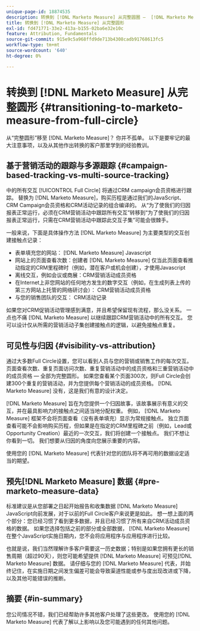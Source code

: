```yaml
---
unique-page-id: 18874535
description: 转换到 [!DNL Marketo Measure] 从完整圆圈 —  [!DNL Marketo Measure]
title: 转换到 [!DNL Marketo Measure] 从完整圆形
exl-id: fd471771-33e2-413a-b155-02ba6e32e10c
feature: Attribution, Fundamentals
source-git-commit: 915e9c5a968ffd9de713b4308cadb91768613fc5
workflow-type: tm+mt
source-wordcount: '640'
ht-degree: 0%

---
```


# 转换到 [!DNL Marketo Measure] 从完整圆形 {#transitioning-to-marketo-measure-from-full-circle}

从“完整圆形”移至 [!DNL Marketo Measure]？ 你并不孤单。 以下是要牢记的最大注意事项，以及从其他作出转换的客户那里学到的经验教训。

## 基于营销活动的跟踪与多源跟踪 {#campaign-based-tracking-vs-multi-source-tracking}

中的所有交互 [!UICONTROL Full Circle] 将通过CRM campaign会员资格进行跟踪。 替换为 [!DNL Marketo Measure]，购买历程是通过我们的JavaScript、CRM Campaign会员资格和CRM活动记录的组合编译的。 从“为了使我们的归因报表正常运行，必须在CRM营销活动中跟踪所有交互”转移到“为了使我们的归因报表正常运行，只需在CRM营销活动中跟踪此交互子集”可能会很棘手。

一般来说，下面是具体操作方法 [!DNL Marketo Measure] 为主要类型的交互创建接触点记录：

* 表单填充您的网站： [!DNL Marketo Measure] Javascript
* 网站上的页面查看次数：创建者 [!DNL Marketo Measure] 仅当此页面查看推动指定的CRM里程碑时（例如，潜在客户或机会创建），才使用Javascript
* 离线交互，例如会议或商展：CRM营销活动成员资格
* 在Internet上非您网站的任何地方发生的数字交互（例如，在生成列表上传的第三方网站上托管的网络研讨会）： CRM营销活动成员资格
* 与您的销售团队的交互： CRM活动记录

如果您对CRM促销活动管理感到满意，并且希望保留现有流程，那么没关系。 一点也不痛 [!DNL Marketo Measure] 以继续跟踪CRM营销活动中的所有交互。 您可以设计仅从所需的营销活动子集创建接触点的逻辑，以避免接触点重复。

## 可见性与归因 {#visibility-vs-attribution}

通过大多数Full Circle设置，您可以看到人员与您的营销或销售工作的每次交互。 页面查看次数、重复页面访问次数、重复营销活动中的成员资格和三重营销活动中的成员资格 — 全部为完整圆形。 如果您查看某个页面300次，则Full Circle会创建300个重复的营销活动，并为您提供每个营销活动的成员资格。 [!DNL Marketo Measure] 没有，这是我们有意的设计决定。

[!DNL Marketo Measure] 旨在为您提供一个归因故事，该故事展示有意义的交互，并在最具影响力的接触点之间适当地分配权重。 例如， [!DNL Marketo Measure] 框架不会将页面查看（没有表单填充）显示为常规接触点。 独立页面查看可能不会影响购买历程，但如果是在指定的CRM里程碑之前（例如，Lead或Opportunity Creation）最近的一次交互，我们将创建一个接触点。 我们不想让你看到一切。 我们想要从归因的角度向您展示重要的内容。

使用您的 [!DNL Marketo Measure] 代表针对您的团队将不再可用的数据设定适当的期望。

## 预先[!DNL Marketo Measure] 数据 {#pre-marketo-measure-data}

标准建议是从您部署之日起开始报告和收集数据 [!DNL Marketo Measure] JavaScript向前发展，对于以前的Full Circle客户来说更是如此。 想一想上面的两个部分：您已经习惯了看到更多数据，并且已经习惯了所有来自CRM活动成员资格的数据。 如果您选择包括之前的部分或全部数据， [!DNL Marketo Measure] 在整个JavaScript实施日期内，您不会将应用程序与应用程序进行比较。

也就是说，我们当然理解许多客户需要这一历史数据；特别是如果您拥有更长的销售周期（超过90天），则您可能希望提供 [!DNL Marketo Measure] 可预见[!DNL Marketo Measure] 数据。 请仔细与您的 [!DNL Marketo Measure] 代表，并始终记住，在实施日期之间发生偏差可能会导致渠道性能或参与度出现改进或下降，以及其他可能错误的推断。

## 摘要 {#in-summary}

您公司情况不错，我们已经帮助许多其他客户处理了这些更改。 使用您的 [!DNL Marketo Measure] 代表了解以上影响以及您可能遇到的任何其他问题。
